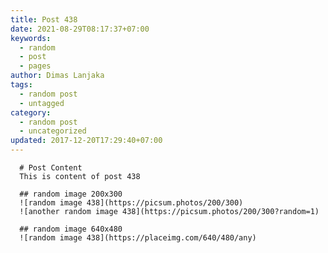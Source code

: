 ```yaml
---
title: Post 438
date: 2021-08-29T08:17:37+07:00
keywords:
  - random
  - post
  - pages
author: Dimas Lanjaka
tags:
  - random post
  - untagged
category:
  - random post
  - uncategorized
updated: 2017-12-20T17:29:40+07:00
---
```


      # Post Content
      This is content of post 438

      ## random image 200x300
      ![random image 438](https://picsum.photos/200/300)
      ![another random image 438](https://picsum.photos/200/300?random=1)

      ## random image 640x480
      ![random image 438](https://placeimg.com/640/480/any)
      